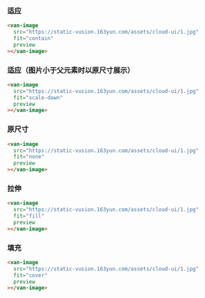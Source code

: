 ### 适应

```html
<van-image
  src="https://static-vusion.163yun.com/assets/cloud-ui/1.jpg"
  fit="contain"
  preview
></van-image>
```

### 适应（图片小于父元素时以原尺寸展示）

```html
<van-image
  src="https://static-vusion.163yun.com/assets/cloud-ui/1.jpg"
  fit="scale-down"
  preview
></van-image>
```

### 原尺寸

```html
<van-image
  src="https://static-vusion.163yun.com/assets/cloud-ui/1.jpg"
  fit="none"
  preview
></van-image>
```

### 拉伸

```html
<van-image
  src="https://static-vusion.163yun.com/assets/cloud-ui/1.jpg"
  fit="fill"
  preview
></van-image>
```

### 填充

```html
<van-image
  src="https://static-vusion.163yun.com/assets/cloud-ui/1.jpg"
  fit="cover"
  preview
></van-image>
```
